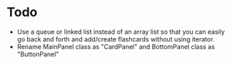 # Todo
* Use a queue or linked list instead of an array list so that you can easily go back and forth and add/create flashcards without using iterator.
* Rename MainPanel class as "CardPanel" and BottomPanel class as "ButtonPanel"
